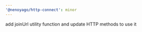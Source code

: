```yaml
---
'@nenoyago/http-connect': minor
---
```


add joinUrl utility function and update HTTP methods to use it

